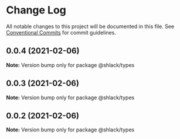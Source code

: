 # Change Log

All notable changes to this project will be documented in this file.
See [Conventional Commits](https://conventionalcommits.org) for commit guidelines.

## 0.0.4 (2021-02-06)

**Note:** Version bump only for package @shlack/types





## 0.0.3 (2021-02-06)

**Note:** Version bump only for package @shlack/types





## 0.0.2 (2021-02-06)

**Note:** Version bump only for package @shlack/types
